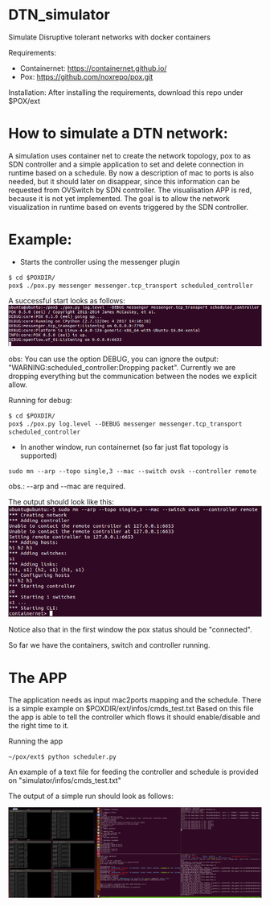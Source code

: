 # DTN\_simulator

Simulate Disruptive tolerant networks with docker containers

Requirements:
  * Containernet: https://containernet.github.io/
  * Pox: https://github.com/noxrepo/pox.git

Installation:
After installing the requirements, download this repo under $POX/ext

# How to simulate a DTN network:

A simulation uses container net to create the network topology, pox to as
SDN controller and a simple application to set and delete connection in
runtime based on a schedule.
By now a description of mac to ports is also needed, but it should later on
disappear, since this information can be requested from OVSwitch by SDN controller.
The visualisation APP is red, because it is not yet implemented.
The goal is to allow the network visualization in runtime based on events
triggered by the SDN controller.

# Example:

* Starts the controller using the messenger plugin

```
$ cd $POXDIR/
pox$ ./pox.py messenger messenger.tcp_transport scheduled_controller
```

A successful start looks as follows:
![Starting pox](./pictures/starting_pox.png "Starting pox")

obs: You can use the option DEBUG, you can ignore the output:
"WARNING:scheduled_controller:Dropping packet".
Currently we are dropping everything but the communication between the nodes we
explicit allow.

Running for debug:
```
$ cd $POXDIR/
pox$ ./pox.py log.level --DEBUG messenger messenger.tcp_transport scheduled_controller
```

* In another window, run containernet (so far just flat topology is supported)

```
sudo mn --arp --topo single,3 --mac --switch ovsk --controller remote
```
obs.: --arp and --mac are required.

The output should look like this:
![Starting containers](./pictures/starting_containernet.png "Starting containernet")

Notice also that in the first window the pox status should be "connected".

So far we have the containers, switch and controller running.

# The APP

The application needs as input mac2ports mapping and the schedule.
There is a simple example on $POXDIR/ext/infos/cmds_test.txt
Based on this file the app is able to tell the controller which flows it should
enable/disable and the right time to it.

Running the app

```
~/pox/ext$ python scheduler.py
```

An example of a text file for feeding the controller and schedule is provided on "simulator/infos/cmds\_test.txt"

The output of a simple run should look as follows:

![Starting containers](./pictures/ExampleRun.png "Simple run")

